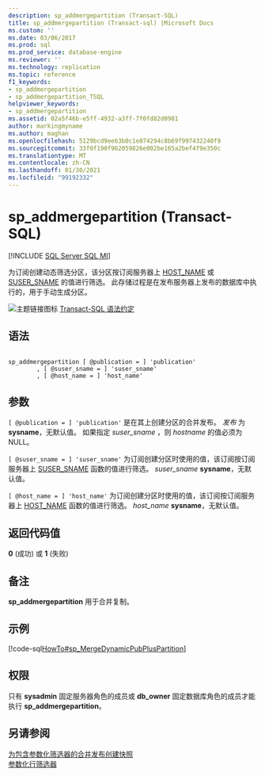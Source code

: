 ```yaml
---
description: sp_addmergepartition (Transact-SQL)
title: sp_addmergepartition (Transact-sql) |Microsoft Docs
ms.custom: ''
ms.date: 03/06/2017
ms.prod: sql
ms.prod_service: database-engine
ms.reviewer: ''
ms.technology: replication
ms.topic: reference
f1_keywords:
- sp_addmergepartition
- sp_addmergepartition_TSQL
helpviewer_keywords:
- sp_addmergepartition
ms.assetid: 02a5f46b-e5ff-4932-a3ff-7f0fd82d0981
author: markingmyname
ms.author: maghan
ms.openlocfilehash: 5129bcd9ee63b0c1e074294c8b69f997432240f9
ms.sourcegitcommit: 33f0f190f962059826e002be165a2bef4f9e350c
ms.translationtype: MT
ms.contentlocale: zh-CN
ms.lasthandoff: 01/30/2021
ms.locfileid: "99192332"
---
```

# <a name="sp_addmergepartition-transact-sql"></a>sp_addmergepartition (Transact-SQL)
[!INCLUDE [SQL Server SQL MI](../../includes/applies-to-version/sql-asdbmi.md)]

  为订阅创建动态筛选分区，该分区按订阅服务器上 [HOST_NAME](../../t-sql/functions/host-name-transact-sql.md) 或 [SUSER_SNAME](../../t-sql/functions/suser-sname-transact-sql.md) 的值进行筛选。 此存储过程是在发布服务器上发布的数据库中执行的，用于手动生成分区。  
  
 ![主题链接图标](../../database-engine/configure-windows/media/topic-link.gif "“主题链接”图标") [Transact-SQL 语法约定](../../t-sql/language-elements/transact-sql-syntax-conventions-transact-sql.md)  
  
## <a name="syntax"></a>语法  
  
```  
  
sp_addmergepartition [ @publication = ] 'publication'  
        , [ @suser_sname = ] 'suser_sname'  
        , [ @host_name = ] 'host_name'  
```  
  
## <a name="arguments"></a>参数  
`[ @publication = ] 'publication'` 是在其上创建分区的合并发布。 *发布* 为 **sysname**，无默认值。 如果指定 *suser_sname* ，则 *hostname* 的值必须为 NULL。  
  
`[ @suser_sname = ] 'suser_sname'` 为订阅创建分区时使用的值，该订阅按订阅服务器上 [SUSER_SNAME](../../t-sql/functions/suser-sname-transact-sql.md) 函数的值进行筛选。 *suser_sname* **sysname**，无默认值。  
  
`[ @host_name = ] 'host_name'` 为订阅创建分区时使用的值，该订阅按订阅服务器上 [HOST_NAME](../../t-sql/functions/host-name-transact-sql.md) 函数的值进行筛选。 *host_name* **sysname**，无默认值。  
  
## <a name="return-code-values"></a>返回代码值  
 **0** (成功) 或 **1** (失败)   
  
## <a name="remarks"></a>备注  
 **sp_addmergepartition** 用于合并复制。  
  
## <a name="example"></a>示例  
 [!code-sql[HowTo#sp_MergeDynamicPubPlusPartition](../../relational-databases/replication/codesnippet/tsql/sp-addmergepartition-tra_1.sql)]  
  
## <a name="permissions"></a>权限  
 只有 **sysadmin** 固定服务器角色的成员或 **db_owner** 固定数据库角色的成员才能执行 **sp_addmergepartition**。  
  
## <a name="see-also"></a>另请参阅  
 [为包含参数化筛选器的合并发布创建快照](../../relational-databases/replication/create-a-snapshot-for-a-merge-publication-with-parameterized-filters.md)   
 [参数化行筛选器](../../relational-databases/replication/merge/parameterized-filters-parameterized-row-filters.md)  
  
  
